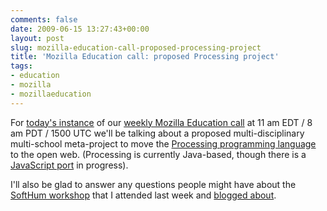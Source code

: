 ```yaml
---
comments: false
date: 2009-06-15 13:27:43+00:00
layout: post
slug: mozilla-education-call-proposed-processing-project
title: 'Mozilla Education call: proposed Processing project'
tags:
- education
- mozilla
- mozillaeducation
---
```


For [today's instance](https://wiki.mozilla.org/Education/StatusMeetings/2009-06-15) of our [weekly Mozilla Education call](https://wiki.mozilla.org/Education/StatusMeetings) at 11 am EDT / 8 am PDT / 1500 UTC we'll be talking about a proposed multi-disciplinary multi-school meta-project to move the [Processing programming language](http://processing.org/) to the open web. (Processing is currently Java-based, though there is a [JavaScript port](http://processingjs.org/) in progress).

I'll also be glad to answer any questions people might have about the [SoftHum workshop](http://edudev.hfoss.org/index.php/SoftHumWorkshop) that I attended last week and [blogged about](http://blog.hecker.org/2009/06/14/the-softhum-workshop-on-teaching-open-source/).
